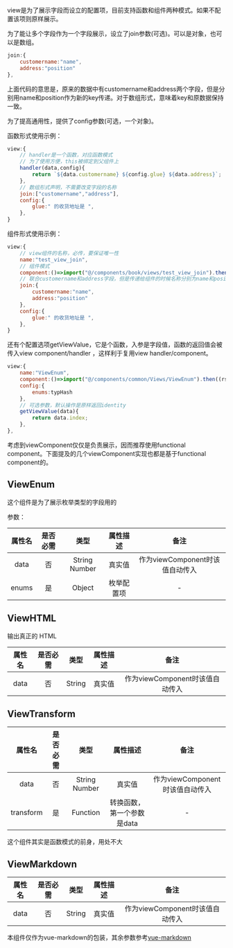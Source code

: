 view是为了展示字段而设立的配置项，目前支持函数和组件两种模式。如果不配置该项则原样展示。

为了能让多个字段作为一个字段展示，设立了join参数(可选)。可以是对象，也可以是数组。

```javascript
join:{
    customername:"name",
    address:"position"
},
```

上面代码的意思是，原来的数据中有customername和address两个字段，但是分别用name和position作为新的key传递。对于数组形式，意味着key和原数据保持一致。

为了提高通用性，提供了config参数(可选，一个对象)。

函数形式使用示例：

```javascript
view:{
    // handler是一个函数，对应函数模式
    // 为了使用方便，this被绑定到父组件上
    handler(data,config){
        return `${data.customername} ${config.glue} ${data.address}`;
    },
    // 数组形式声明，不需要改变字段的名称
    join:["customername","address"],
    config:{
        glue:" 的收货地址是 ",
    },
}
```

组件形式使用示例：

```javascript
view:{
    // view组件的名称，必传，要保证唯一性
    name:"test_view_join",
    // 组件模式
    component:()=>import("@/components/book/views/test_view_join").then((rst)=>rst.default),
    // 联合customername和address字段，但是传递给组件的时候名称分别为name和position
    join:{
        customername:"name",
        address:"position"
    },
    config:{
        glue:" 的收货地址是 ",
    },
}
```

还有个配置选项getViewValue，它是个函数，入参是字段值，函数的返回值会被传入view component/handler ，这样利于复用view handler/component。

```javascript
view:{
    name:"ViewEnum",
    component:()=>import("@/components/common/Views/ViewEnum").then((rst)=>rst.default),
    config:{
        enums:typHash
    },
    // 可选参数，默认操作是原样返回identity
    getViewValue(data){
        return data.index;
    },
},
```



考虑到viewComponent仅仅是负责展示，因而推荐使用functional component。下面提及的几个viewComponent实现也都是基于functional component的。


## ViewEnum

这个组件是为了展示枚举类型的字段用的

参数：

| 属性名 | 是否必需  | 类型      | 属性描述 |  备注 |
| :---:  | :--:  | :--: | :-----:  | :--: |
| data   | 否 | String Number | 真实值 | 作为viewComponent时该值自动传入   |
| enums  |  是  | Object    | 枚举配置项 | - |

## ViewHTML

输出真正的 HTML

| 属性名 | 是否必需  | 类型      | 属性描述 |  备注 |
| :---:  | :--:  | :--: | :-----:  | :--: |
| data   | 否 | String | 真实值 | 作为viewComponent时该值自动传入   |

## ViewTransform

| 属性名 | 是否必需  | 类型      | 属性描述 |  备注 |
| :---:  | :--:  | :--: | :-----:  | :--: |
| data   | 否 | String Number | 真实值 | 作为viewComponent时该值自动传入   |
| transform  |  是  | Function    | 转换函数，第一个参数是data | - |

这个组件其实是函数模式的前身，用处不大

## ViewMarkdown

| 属性名 | 是否必需  | 类型      | 属性描述 |  备注 |
| :---:  | :--:  | :--: | :-----:  | :--: |
| data   | 否 | String | 真实值 | 作为viewComponent时该值自动传入   |

本组件仅作为vue-markdown的包装，其余参数参考[vue-markdown](https://github.com/miaolz123/vue-markdown)